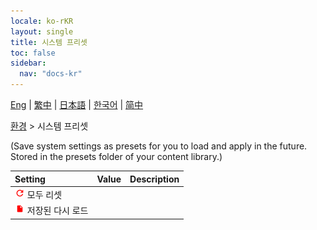 ```yaml
---
locale: ko-rKR
layout: single
title: 시스템 프리셋
toc: false
sidebar:
  nav: "docs-kr"
---
```

[Eng](/dancexr/menu/2025.4/scene/system_presets) | [繁中](/tw/dancexr/menu/2025.4/scene/system_presets) | [日本語](/jp/dancexr/menu/2025.4/scene/system_presets) | [한국어](/kr/dancexr/menu/2025.4/scene/system_presets) | [简中](/zh/dancexr/menu/2025.4/scene/system_presets)

[환경](../menu#환경) > 시스템 프리셋

(Save system settings as presets for you to load and apply in the future. Stored in the presets folder of your content library.)

| Setting | Value | Description |
| :--- | --- | :--- |
| <img src="/images/icon/ic_refresh.png" alt="refresh icon"/> 모두 리셋</nobr>|| 
| <img src="/images/icon/ic_file.png" alt="file icon"/> 저장된 다시 로드</nobr>|| 
